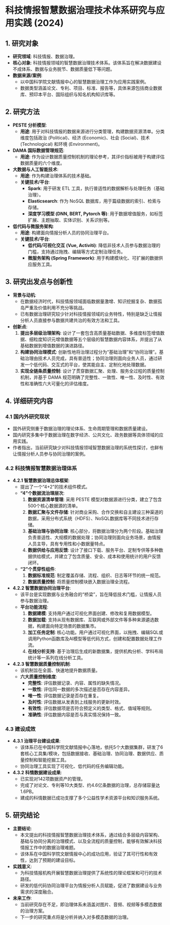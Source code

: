  # 科技情报智慧数据治理技术体系研究与应用实践 (2024)

## 1. 研究对象
- **研究领域**: 科技情报、数据治理。
- **核心对象**: 科技情报领域的智慧数据治理技术体系。该体系旨在解决数据建设不成体系、数据与业务脱节、数据质量低下等问题。
- **数据来源/案例**:
    - 以中国科学院文献情报中心的智慧数据治理工作为应用实践案例。
    - 数据类型涵盖论文、专利、项目、标准、报告等，具体来源包括商业数据库、预印本平台、国际组织与知名机构知识库等。

## 2. 研究方法
- **PESTE 分析模型**:
    - **用途**: 用于对科技情报的数据来源进行分类管理，构建数据资源清单。分类维度包括政治 (Political)、经济 (Economic)、社会 (Social)、技术 (Technological) 和环境 (Environment)。
- **DAMA 国际数据管理规范**:
    - **用途**: 作为设计数据质量控制机制的理论参考，其评价指标被用于构建评估数据质量的六个维度。
- **大数据与人工智能技术**:
    - **用途**: 作为构建治理体系的技术基础。
    - **关键技术/平台**:
        - **Spark**: 用于研发 ETL 工具，执行普适性的数据解析与处理任务（基础治理）。
        - **Elasticsearch**: 作为 NoSQL 数据库，用于篇级数据的索引、检索与存储。
        - **深度学习模型 (DNN, BERT, Pytorch 等)**: 用于数据增值服务，如标签扩展、主题抽取、实体识别、关系识别等。
- **低代码与微服务架构**:
    - **用途**: 构建面向情报分析人员的协同治理平台。
    - **关键技术/平台**:
        - **低代码/可视化交互 (Vue, Activiti)**: 降低非技术人员参与数据治理的门槛，支持通过拖拽、编辑等方式定制治理任务。
        - **微服务架构 (Spring Framework)**: 用于构建模块化、可扩展的数据供应服务工具。

## 3. 研究出发点与创新性
- **背景与动机**:
    - 在数据经济时代，科技情报领域面临数据量激增、知识挖掘复杂、数据孤岛严重及价值利用不充分等挑战。
    - 已有数据治理研究较少针对科技情报领域的业务特性，特别是缺乏让情报分析人员直接参与数据共建共治的有效方法和工具。
- **创新点**:
    1.  **提出多层级治理架构**: 设计了一套包含高质量基础数据、多维度标签增值数据、细粒度知识元增值数据等五个层级的智慧数据内容体系，并提出了从基础数据到增值数据的演进路径。
    2.  **构建协同治理模式**: 创新性地将治理过程分为“基础治理”和“协同治理”。基础治理由技术人员完成，具有普适性；协同治理则面向业务人员，通过研发一个低代码、交互式的平台，使其能自主、定制化地处理数据。
    3.  **实现全链条质量控制**: 设计了贯穿数据汇聚、处理、服务全过程的质量控制机制，并基于 DAMA 规范明确了完整性、一致性、唯一性、及时性、有效性和准确性六大可量化的评估维度。

## 4. 详细研究内容
### 4.1 国内外研究现状
- 国外研究侧重于数据治理的理论体系、生命周期管理和数据质量建设。
- 国内研究多集中于数据治理在数字经济、公共文化、政务数据等具体领域的应用实践。
- 作者指出，当前研究缺少对科技情报领域智慧数据治理的系统性探讨，也鲜有让情报分析人员参与协同治理的案例。

### 4.2 科技情报智慧数据治理体系
- **4.2.1 智慧数据治理总体框架**:
    - 提出了一个“4+2”的技术组件模式。
    - **“4”个数据流治理层次**:
        1.  **数据资源清单管理**: 采用 PESTE 模型对数据源进行分类，建立了包含500个核心数据源的清单。
        2.  **数据汇聚与文件存储**: 针对商业采购、合作交换和自主建设三种渠道的数据，采用分布式系统（HDFS）、NoSQL数据库等不同技术进行存储。
        3.  **基础治理与协同治理**: 核心部分，将数据治理分为两个阶段。基础治理负责普适性、大规模的数据处理；协同治理则面向业务场景，由情报人员主导，具有专用性和小数据量特点。
        4.  **数据供给与应用反馈**: 设计了接口下载、服务平台、定制专供等多种数据供给模式，并建立了包含质量、安全、成本和使用统计的用户反馈闭环。
    - **“2”个贯穿性组件**:
        1.  **数据标准规范**: 制定覆盖存储、流程、组织、日志等环节的统一规范。
        2.  **数据质量控制**: 将质量控制模块嵌入数据治理全流程。
- **4.2.2 智慧数据协同治理平台**:
    - 该平台是实现数据与业务融合的“桥梁”，旨在降低技术门槛，让情报人员参与数据治理。
    - **平台功能流程**:
        1.  **数据建模**: 支持用户通过可视化界面创建、修改和复用数据模型。
        2.  **数据加载**: 支持从现有数据库、互联网或外部文件等多种来源遴选数据，构建面向特定场景的数据集市。
        3.  **加工任务定制**: 核心功能。用户通过可视化界面，以拖拽、编辑SQL或调用Python函数库及AI模型等低代码方式，创建和配置数据处理工作流。
        4.  **在线分析支持**: 基于治理后生成的新数据集，提供机构分析、学科布局统计等一系列在线分析工具。
- **4.2.3 智慧数据质量控制机制**:
    - 该机制旨在全面、快速地提升数据质量。
    - **六大质量控制维度**:
        - **完整性**: 评估数据记录、内容、属性的缺失情况。
        - **一致性**: 评估同一数据的多次描述是否存在内容差异。
        - **唯一性**: 评估数据记录是否存在重复。
        - **及时性**: 评估数据从发表到上线服务的更新时效。
        - **有效性**: 评估数据项是否符合预定义的类型、格式、值域等规则。
        - **准确性**: 评估数据内容是否与真实情况保持一致。

### 4.3 建设成效
- **4.3.1 治理平台建设成果**:
    - 该体系已在中国科学院文献情报中心落地，依托5个大数据集群，研发了6套核心工具集/模块，包括数据接收、基础治理、协同治理、数据供应、质量控制和智能挖掘工具。
    - 协同治理工具实现了可视化、低代码的任务编辑功能。
- **4.3.2 科情数据建设成果**:
    - 已实现对142项数据资产的管理。
    - 完成了对论文、专利等10大类型、约4.6亿条数据的治理，总存储容量达1.6PB。
    - 建成的科情数据已成功支撑了多个公益性学术资源平台和知识服务系统。

## 5. 研究结论
- **主要结论**:
    - 本文提出的科技情报智慧数据治理技术体系，通过结合多层级内容架构、基础与协同分离的治理模式、以及全流程的质量控制，能够有效解决科技情报工作中的数据治理难题。
    - 该体系在中国科学院文献情报中心的成功应用，验证了其可行性和有效性，达到了预期的建设目标。
- **实践意义**:
    - 为科技情报机构开展智慧数据治理提供了系统性的理论框架和可行的技术路径。
    - 研发的低代码协同治理平台为情报分析人员赋能，促进了数据建设与业务需求的深度融合。
- **未来工作**:
    - 当前研究存在不足，即治理体系未涵盖对图片、音频、视频等多模态数据的治理方案。
    - 下一步的研究重点将是分析并纳入对多模态数据的治理。